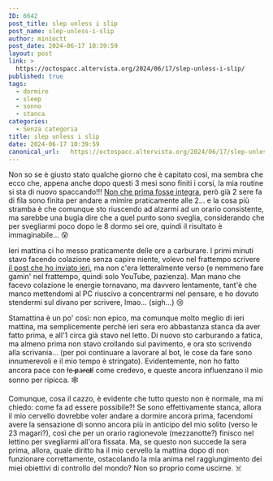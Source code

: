 ```yaml
---
ID: 6642
post_title: slep unless i slip
post_name: slep-unless-i-slip
author: minioctt
post_date: 2024-06-17 10:39:59
layout: post
link: >
  https://octospacc.altervista.org/2024/06/17/slep-unless-i-slip/
published: true
tags:
  - dormire
  - sleep
  - sonno
  - stanca
categories:
  - Senza categoria
title: slep unless i slip
date: 2024-06-17 10:39:59
canonical_url:   https://octospacc.altervista.org/2024/06/17/slep-unless-i-slip/
---
```

<!-- wp:paragraph -->
<p>Non so se è giusto stato qualche giorno che è capitato così, ma sembra che ecco che, appena anche dopo questi 3 mesi sono finiti i corsi, la mia routine si sta di nuovo spaccando!!! <a href="/microblog-mirror/2024/06/11/sonno-drokato/">Non che prima fosse integra</a>, però già 2 sere fa di fila sono finita per andare a mimire praticamente alle 2... e la cosa più stramba è che comunque sto riuscendo ad alzarmi ad un orario consistente, ma sarebbe una bugia dire che a quel punto sono sveglia, considerando che per svegliarmi poco dopo le 8 dormo sei ore, quindi il risultato è immaginabile... 😵️</p>
<!-- /wp:paragraph -->

<!-- wp:paragraph -->
<p>Ieri mattina ci ho messo praticamente delle ore a carburare. I primi minuti stavo facendo colazione senza capire niente, volevo nel frattempo scrivere <a href="/microblog-mirror/2024/06/16/telegrammica-sventura/">il post che ho inviato ieri</a>, ma non c'era letteralmente verso (e nemmeno fare gamin' nel frattempo, quindi solo YouTube, pazienza). Man mano che facevo colazione le energie tornavano, ma davvero lentamente, tant'è che manco mettendomi al PC riuscivo a concentrarmi nel pensare, e ho dovuto stendermi sul divano per scrivere, lmao... (sigh...) 😢️</p>
<!-- /wp:paragraph -->

<!-- wp:paragraph -->
<p>Stamattina è un po' così: non epico, ma comunque molto meglio di ieri mattina, ma semplicemente perché ieri sera ero abbastanza stanca da aver fatto prima, e all'1 circa già stavo nel letto. Di nuovo sto carburando a fatica, ma almeno prima non stavo crollando sul pavimento, e ora sto scrivendo alla scrivania... (per poi continuare a lavorare al bot, le cose da fare sono innumerevoli e il mio tempo è stringato). Evidentemente, non ho fatto ancora pace con l̸e̶ ̶p̷a̶r̵e̶t̷i̸ come credevo, e queste ancora influenzano il mio sonno per ripicca. 🕸️</p>
<!-- /wp:paragraph -->

<!-- wp:paragraph -->
<p>Comunque, cosa il cazzo, è evidente che tutto questo non è normale, ma mi chiedo: come fa ad essere possibile?! Se sono effettivamente stanca, allora il mio cervello dovrebbe voler andare a dormire ancora prima, facendomi avere la sensazione di sonno ancora più in anticipo del mio solito (verso le 23 magari?), così che per un orario ragionevole (mezzanotte?) finisco nel lettino per svegliarmi all'ora fissata. Ma, se questo non succede la sera prima, allora, quale diritto ha il mio cervello la mattina dopo di non funzionare correttamente, ostacolando la mia anima nel raggiungimento dei miei obiettivi di controllo del mondo? Non so proprio come uscirne. ☠️</p>
<!-- /wp:paragraph -->